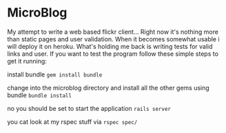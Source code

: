 MicroBlog
=========

My attempt to write a web based flickr client...
Right now it's nothing more than static pages and user validation.
When it becomes somewhat usable i will deploy it on heroku.
What's holding me back is writing tests for valid links and user.
If you want to test the program follow these simple steps to get it running:

install bundle
`gem install bundle`

change into the microblog directory and install all the other gems using bundle
`bundle install`

no you should be set to start the application
`rails server`

you cat look at my rspec stuff via
`rspec spec/`
